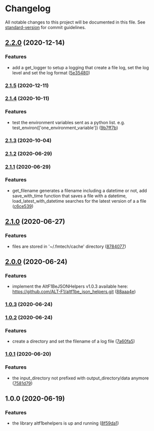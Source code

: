 # Changelog

All notable changes to this project will be documented in this file. See [standard-version](https://github.com/conventional-changelog/standard-version) for commit guidelines.

## [2.2.0](https://github.com/ALT-F1/altf1be_helpers/compare/v2.1.5...v2.2.0) (2020-12-14)


### Features

* add a get_logger to setup a logging that create a file log, set the log level and set the log format ([5e35480](https://github.com/ALT-F1/altf1be_helpers/commit/5e35480f4861adf933a3fd2dbb4d1e036a568f27))

### [2.1.5](https://github.com/ALT-F1/altf1be_helpers/compare/v2.1.4...v2.1.5) (2020-12-11)

### [2.1.4](https://github.com/ALT-F1/altf1be_helpers/compare/v2.1.3...v2.1.4) (2020-10-11)


### Features

* test the environment variables sent as a python list. e.g. test_environ(['one_environment_variable']) ([9b7ff7b](https://github.com/ALT-F1/altf1be_helpers/commit/9b7ff7bd5b2ba6c9b067681f9f8520d4ccf09b56))

### [2.1.3](https://github.com/ALT-F1/altf1be_helpers/compare/v2.1.2...v2.1.3) (2020-10-04)

### [2.1.2](https://github.com/ALT-F1/altf1be_helpers/compare/v2.1.1...v2.1.2) (2020-06-29)

### [2.1.1](https://github.com/ALT-F1/altf1be_helpers/compare/v2.1.0...v2.1.1) (2020-06-29)


### Features

* get_filename generates a filename including a datetime or not, add save_with_time function that saves a file with a datetime, load_latest_with_datetime searches for the latest version of a a file ([c6ce539](https://github.com/ALT-F1/altf1be_helpers/commit/c6ce539f49ac895bb5a7764dc96994f6b75be304))

## [2.1.0](https://github.com/ALT-F1/altf1be_helpers/compare/v2.0.0...v2.1.0) (2020-06-27)


### Features

* files are stored in '~/.fmtech/cache' directory ([8784077](https://github.com/ALT-F1/altf1be_helpers/commit/8784077f2e90e085d8991b21f05a7a060af6f7e2))

## [2.0.0](https://github.com/ALT-F1/altf1be_helpers/compare/v1.0.3...v2.0.0) (2020-06-24)


### Features

* implement the AltF1BeJSONHelpers v1.0.3 available here: https://github.com/ALT-F1/altf1be_json_helpers.git ([88aaa4e](https://github.com/ALT-F1/altf1be_helpers/commit/88aaa4eb9169dd5c4da540ba9121680646b0f573))

### [1.0.3](https://github.com/ALT-F1/altf1be_helpers/compare/v1.0.2...v1.0.3) (2020-06-24)

### [1.0.2](https://github.com/ALT-F1/altf1be_helpers/compare/v1.0.1...v1.0.2) (2020-06-24)


### Features

* create a directory and set the filename of a log file ([7a60fa5](https://github.com/ALT-F1/altf1be_helpers/commit/7a60fa5e82e0a13534ae0b9acc54ed920810e83d))

### [1.0.1](https://github.com/ALT-F1/altf1be_helpers/compare/v1.0.0...v1.0.1) (2020-06-20)


### Features

* the input_directory not prefixed with output_directory/data anymore ([7581d79](https://github.com/ALT-F1/altf1be_helpers/commit/7581d79107622b53504f96b936dcdf1f6d7d6eaf))

## 1.0.0 (2020-06-19)


### Features

* the library altf1behelpers is up and running ([8f59da1](https://github.com/ALT-F1/altf1be_helpers/commit/8f59da1ce0811b46c042f8b3884c32df772fe41c))
